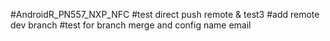 #AndroidR_PN557_NXP_NFC
#test direct push remote & test3
#add remote dev branch
#test for branch merge and config name email
